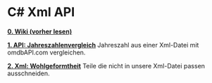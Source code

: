 # C# Xml API
[__0. Wiki (vorher lesen)__](https://github.com/DerDannyF/CSharp-XML-API/wiki)


[__1. API: Jahreszahlenvergleich__](https://github.com/DerDannyF/CSharp-XML-API/tree/master/1%20omdb%20API%20Jahreszahlen)
 Jahreszahl aus einer Xml-Datei mit omdbAPI.com vergleichen.


[__2. Xml: Wohlgeformtheit__](https://github.com/DerDannyF/CSharp-XML-API/tree/master/2%20wohlgeformte%20Xml%20File)
 Teile die nicht in unsere Xml-Datei passen ausschneiden.

